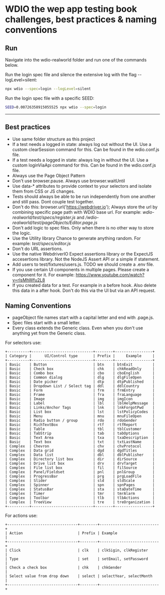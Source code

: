 # WDIO the wep app testing book challenges, best practices & naming conventions

## Run

Navigate into the wdio-realworld folder and run one of the commands below.

Run the login spec file and silence the extensive log with the flag --logLevel=silent:

```bash
npx wdio --spec=login --logLevel=silent
```

Run the login spec file with a specific SEED:

```bash
SEED=0.00726358915055525 npx wdio --spec=login
```

---

## Best practices

- Use same folder structure as this project
- If a test needs a logged in state: always log out without the UI. Use a custom clearSession command for this. Can be found in the wdio.conf.js file.
- If a test needs a logged in state: always log in without the UI. Use a custom loginViaApi command for this. Can be found in the wdio.conf.js file.
- Always use the Page Object Pattern
- Don't use browser.pause. Always use browser.waitUntil
- Use data-\* attributes to provide context to your selectors and isolate them from CSS or JS changes.
- Tests should always be able to be run independently from one another and still pass. Dont couple test together.
- Don't do this: browser.url('https://webdriver.io'); Always store the url by combining specific page path with WDIO base url. For example: _wdio-realworld/test/specs/register.js_ and _/wdio-realworld/test/pageObjects/Editor.page.js_
- Don't add logic to spec files. Only when there is no other way to store the logic.
- Use the Utility library Chance to generate anything random. For example: _test/specs/editor.js_
- Don't do URL assertions.
- Use the native WebdriverIO Expect assertions library or the ExpectJS accesertions library. Not the NodeJS Assert API or a simple if statement.
- Add users to test/fixtures/users.js. TODO we should create a .env file.
- If you use certain UI components in multiple pages. Please create a component for it. For example: https://www.youtube.com/watch?v=rIsMhWfu2L8
- If you created data for a test. For example in a before hook. Also delete this data in a after hook. Don't do this via the UI but via an API request.

## Naming Conventions

- pageObject file names start with a capital letter and end with .page.js.
- Spec files start with a small letter.
- Every class extends the Generic class. Even when you don't use anything yet from the Generic class.

For selectors use:

```
+----------+----------------------------+--------+-----------------+
| Category |      UI/Control type       | Prefix |     Example     |
+----------+----------------------------+--------+-----------------+
| Basic    | Button                     | btn    | btnExit         |
| Basic    | Check box                  | chk    | chkReadOnly     |
| Basic    | Combo box                  | cbo    | cboEnglish      |
| Basic    | Common dialog              | dlg    | dlgFileOpen     |
| Basic    | Date picker                | dtp    | dtpPublished    |
| Basic    | Dropdown List / Select tag | ddl    | ddlCountry      |
| Basic    | Form                       | frm    | frmEntry        |
| Basic    | Frame                      | fra    | fraLanguage     |
| Basic    | Image                      | img    | imgIcon         |
| Basic    | Label                      | lbl    | lblHelpMessage  |
| Basic    | Links/Anchor Tags          | lnk    | lnkForgotPwd    |
| Basic    | List box                   | lst    | lstPolicyCodes  |
| Basic    | Menu                       | mnu    | mnuFileOpen     |
| Basic    | Radio button / group       | rdo    | rdoGender       |
| Basic    | RichTextBox                | rtf    | rtfReport       |
| Basic    | Table                      | tbl    | tblCustomer     |
| Basic    | TabStrip                   | tab    | tabOptions      |
| Basic    | Text Area                  | txa    | txaDescription  |
| Basic    | Text box                   | txt    | txtLastName     |
| Complex  | Chevron                    | chv    | chvProtocol     |
| Complex  | Data grid                  | dgd    | dgdTitles       |
| Complex  | Data list                  | dbl    | dblPublisher    |
| Complex  | Directory list box         | dir    | dirSource       |
| Complex  | Drive list box             | drv    | drvTarget       |
| Complex  | File list box              | fil    | filSource       |
| Complex  | Panel/Fieldset             | pnl    | pnlGroup        |
| Complex  | ProgressBar                | prg    | prgLoadFile     |
| Complex  | Slider                     | sld    | sldScale        |
| Complex  | Spinner                    | spn    | spnPages        |
| Complex  | StatusBar                  | sta    | staDateTime     |
| Complex  | Timer                      | tmr    | tmrAlarm        |
| Complex  | Toolbar                    | tlb    | tlbActions      |
| Complex  | TreeView                   | tre    | treOrganization |
+----------+----------------------------+--------+-----------------+
```

For actions use:

```
+--------------------------------+--------+---------------------------+
| Action                         | Prefix | Example                   |
+--------------------------------+--------+---------------------------+
| Click                          | clk    | clkSigin, clkRegister     |
| Type                           | set    | setEmail, setPassword     |
| Check a check box              | chk    | chkGender                 |
| Select value from drop down    | select | selectYear, selectMonth   |
+--------------------------------+--------+---------------------------+
```
